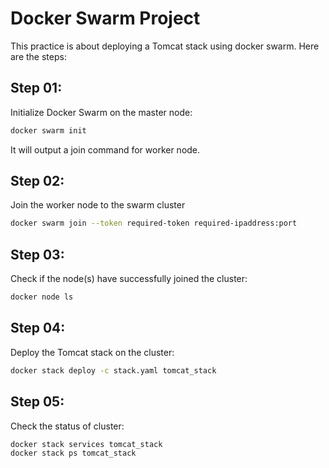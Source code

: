 # Docker Swarm Project
This practice is about deploying a Tomcat stack using docker swarm. Here are the steps:

## Step 01:
Initialize Docker Swarm on the master node:
```bash
docker swarm init
```
It will output a join command for worker node.

## Step 02:
Join the worker node to the swarm cluster
```bash
docker swarm join --token required-token required-ipaddress:port
```

## Step 03:
Check if the node(s) have successfully joined the cluster:
```bash
docker node ls
```

## Step 04:
Deploy the Tomcat stack on the cluster:
```bash
docker stack deploy -c stack.yaml tomcat_stack
```

## Step 05:
Check the status of cluster:
```bash
docker stack services tomcat_stack
docker stack ps tomcat_stack
```
